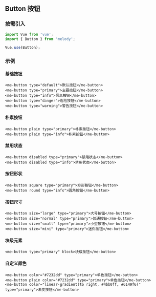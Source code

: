 ## Button 按钮

### 按需引入

```js
import Vue from 'vue';
import { Button } from 'melody';

Vue.use(Button);
```

### 示例

#### 基础按钮

```vue
<me-button type="default">默认按钮</me-button>
<me-button type="primary">主要按钮</me-button>
<me-button type="info">信息按钮</me-button>
<me-button type="danger">危险按钮</me-button>
<me-button type="warning">警告按钮</me-button>
```

#### 朴素按钮

```vue
<me-button plain type="primary">朴素按钮</me-button>
<me-button plain type="info">朴素按钮</me-button>
```

#### 禁用状态

```vue
<me-button disabled type="primary">禁用状态</me-button>
<me-button disabled type="info">禁用状态</me-button>
```

#### 按钮形状

```vue
<me-button square type="primary">方形按钮</me-button>
<me-button round type="info">圆角按钮</me-button>
```

#### 按钮尺寸

```vue
<me-button size="large" type="primary">大号按钮</me-button>
<me-button size="normal" type="primary">普通按钮</me-button>
<me-button size="small" type="primary">小型按钮</me-button>
<me-button size="mini" type="primary">迷你按钮</me-button>
```

#### 块级元素

```vue
<me-button type="primary" block>块级按钮</me-button>
```

#### 自定义颜色

```vue
<me-button color="#7232dd" type="primary">单色按钮</me-button>
<me-button plain color="#7232dd" type="primary">单色按钮</me-button>
<me-button color="linear-gradient(to right, #4bb0ff, #6149f6)" type="primary">渐变按钮</me-button>
```
